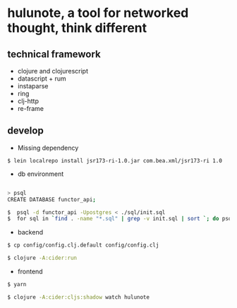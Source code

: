 # hulunote, a tool for networked thought, think different

## technical framework

* clojure and clojurescript
* datascript + rum
* instaparse
* ring
* clj-http
* re-frame

## develop

* Missing dependency
```
$ lein localrepo install jsr173-ri-1.0.jar com.bea.xml/jsr173-ri 1.0

```
* db environment
```bash

> psql
CREATE DATABASE functor_api;

$  psql -d functor_api -Upostgres < ./sql/init.sql
$  for sql in `find . -name "*.sql" | grep -v init.sql | sort `; do psql -d functor_api -Upostgres < $sql ; done

```
* backend
```bash
$ cp config/config.clj.default config/config.clj

$ clojure -A:cider:run
```
* frontend
```bash
$ yarn 

$ clojure -A:cider:cljs:shadow watch hulunote
```

